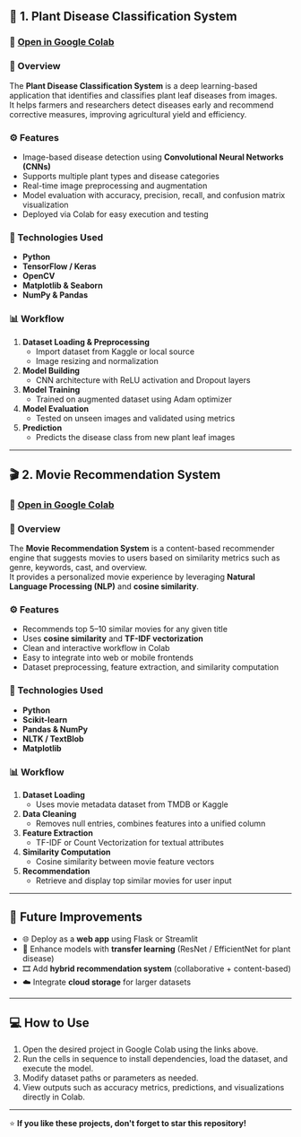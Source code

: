 ## 🌿 1. Plant Disease Classification System

### 🔗 [Open in Google Colab](https://colab.research.google.com/drive/1nv_IwsM1YZtmyT7oFKG-iRdxzK2dspSz?usp=sharing)

### 📘 Overview
The **Plant Disease Classification System** is a deep learning-based application that identifies and classifies plant leaf diseases from images.  
It helps farmers and researchers detect diseases early and recommend corrective measures, improving agricultural yield and efficiency.

### ⚙️ Features
- Image-based disease detection using **Convolutional Neural Networks (CNNs)**  
- Supports multiple plant types and disease categories  
- Real-time image preprocessing and augmentation  
- Model evaluation with accuracy, precision, recall, and confusion matrix visualization  
- Deployed via Colab for easy execution and testing  

### 🧠 Technologies Used
- **Python**
- **TensorFlow / Keras**
- **OpenCV**
- **Matplotlib & Seaborn**
- **NumPy & Pandas**

### 📊 Workflow
1. **Dataset Loading & Preprocessing**
   - Import dataset from Kaggle or local source
   - Image resizing and normalization  
2. **Model Building**
   - CNN architecture with ReLU activation and Dropout layers  
3. **Model Training**
   - Trained on augmented dataset using Adam optimizer  
4. **Model Evaluation**
   - Tested on unseen images and validated using metrics  
5. **Prediction**
   - Predicts the disease class from new plant leaf images  

---

## 🎬 2. Movie Recommendation System

### 🔗 [Open in Google Colab](https://colab.research.google.com/drive/1Qpo8sfAmjpXMkY4ZgDmZVJIXJ1DVNVb2?usp=sharing)

### 📘 Overview
The **Movie Recommendation System** is a content-based recommender engine that suggests movies to users based on similarity metrics such as genre, keywords, cast, and overview.  
It provides a personalized movie experience by leveraging **Natural Language Processing (NLP)** and **cosine similarity**.

### ⚙️ Features
- Recommends top 5–10 similar movies for any given title  
- Uses **cosine similarity** and **TF-IDF vectorization**  
- Clean and interactive workflow in Colab  
- Easy to integrate into web or mobile frontends  
- Dataset preprocessing, feature extraction, and similarity computation  

### 🧠 Technologies Used
- **Python**
- **Scikit-learn**
- **Pandas & NumPy**
- **NLTK / TextBlob**
- **Matplotlib**

### 📊 Workflow
1. **Dataset Loading**
   - Uses movie metadata dataset from TMDB or Kaggle  
2. **Data Cleaning**
   - Removes null entries, combines features into a unified column  
3. **Feature Extraction**
   - TF-IDF or Count Vectorization for textual attributes  
4. **Similarity Computation**
   - Cosine similarity between movie feature vectors  
5. **Recommendation**
   - Retrieve and display top similar movies for user input  

---

## 🧩 Future Improvements
- 🌐 Deploy as a **web app** using Flask or Streamlit  
- 🤖 Enhance models with **transfer learning** (ResNet / EfficientNet for plant disease)  
- 🎞️ Add **hybrid recommendation system** (collaborative + content-based)  
- ☁️ Integrate **cloud storage** for larger datasets  

---

## 💻 How to Use
1. Open the desired project in Google Colab using the links above.  
2. Run the cells in sequence to install dependencies, load the dataset, and execute the model.  
3. Modify dataset paths or parameters as needed.  
4. View outputs such as accuracy metrics, predictions, and visualizations directly in Colab.

---

⭐ **If you like these projects, don't forget to star this repository!**
